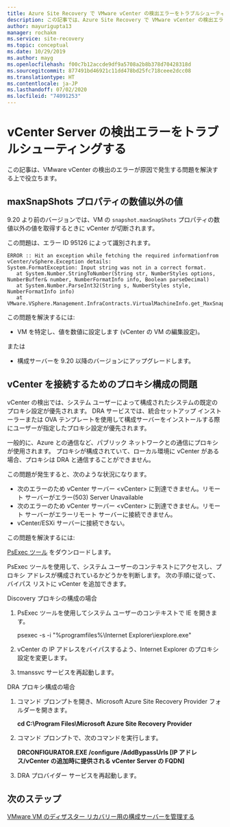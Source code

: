 ```yaml
---
title: Azure Site Recovery で VMware vCenter の検出エラーをトラブルシューティングする
description: この記事では、Azure Site Recovery で VMware vCenter の検出エラーをトラブルシューティングする方法について説明します。
author: mayurigupta13
manager: rochakm
ms.service: site-recovery
ms.topic: conceptual
ms.date: 10/29/2019
ms.author: mayg
ms.openlocfilehash: f00c7b12accde9df9a5708a2b8b378d70428318d
ms.sourcegitcommit: 877491bd46921c11dd478bd25fc718ceee2dcc08
ms.translationtype: HT
ms.contentlocale: ja-JP
ms.lasthandoff: 07/02/2020
ms.locfileid: "74091253"
---
```

# <a name="troubleshoot-vcenter-server-discovery-failures"></a>vCenter Server の検出エラーをトラブルシューティングする

この記事は、VMware vCenter の検出のエラーが原因で発生する問題を解決する上で役立ちます。

## <a name="non-numeric-values-in-the-maxsnapshots-property"></a>maxSnapShots プロパティの数値以外の値

9\.20 より前のバージョンでは、VM の `snapshot.maxSnapShots` プロパティの数値以外の値を取得するときに vCenter が切断されます。

この問題は、エラー ID 95126 によって識別されます。

    ERROR :: Hit an exception while fetching the required informationfrom vCenter/vSphere.Exception details:
    System.FormatException: Input string was not in a correct format.
       at System.Number.StringToNumber(String str, NumberStyles options, NumberBuffer& number, NumberFormatInfo info, Boolean parseDecimal)
       at System.Number.ParseInt32(String s, NumberStyles style, NumberFormatInfo info)
       at VMware.VSphere.Management.InfraContracts.VirtualMachineInfo.get_MaxSnapshots()
    
この問題を解決するには:

- VM を特定し、値を数値に設定します (vCenter の VM の編集設定)。

または

- 構成サーバーを 9.20 以降のバージョンにアップグレードします。

## <a name="proxy-configuration-issues-for-vcenter-connectivity"></a>vCenter を接続するためのプロキシ構成の問題

vCenter の検出では、システム ユーザーによって構成されたシステムの既定のプロキシ設定が優先されます。 DRA サービスでは、統合セットアップ インストーラーまたは OVA テンプレートを使用して構成サーバーをインストールする際にユーザーが指定したプロキシ設定が優先されます。 

一般的に、Azure との通信など、パブリック ネットワークとの通信にプロキシが使用されます。 プロキシが構成されていて、ローカル環境に vCenter がある場合、プロキシは DRA と通信することができません。

この問題が発生すると、次のような状況になります。

- 次のエラーのため vCenter サーバー \<vCenter> に到達できません。リモート サーバーがエラー(503) Server Unavailable
- 次のエラーのため vCenter サーバー \<vCenter> に到達できません。リモート サーバーがエラーリモート サーバーに接続できません。
- vCenter/ESXi サーバーに接続できない。

この問題を解決するには:

[PsExec ツール](https://aka.ms/PsExec) をダウンロードします。 

PsExec ツールを使用して、システム ユーザーのコンテキストにアクセスし、プロキシ アドレスが構成されているかどうかを判断します。 次の手順に従って、バイパス リストに vCenter を追加できます。

Discovery プロキシの構成の場合

1. PsExec ツールを使用してシステム ユーザーのコンテキストで IE を開きます。
    
    psexec -s -i "%programfiles%\Internet Explorer\iexplore.exe"

2. vCenter の IP アドレスをバイパスするよう、Internet Explorer のプロキシ設定を変更します。
3. tmanssvc サービスを再起動します。

DRA プロキシ構成の場合

1. コマンド プロンプトを開き、Microsoft Azure Site Recovery Provider フォルダーを開きます。
 
    **cd C:\Program Files\Microsoft Azure Site Recovery Provider**

3. コマンド プロンプトで、次のコマンドを実行します。
   
   **DRCONFIGURATOR.EXE /configure /AddBypassUrls [IP アドレス/vCenter の追加時に提供される vCenter Server の FQDN]**

4. DRA プロバイダー サービスを再起動します。

## <a name="next-steps"></a>次のステップ

[VMware VM のディザスター リカバリー用の構成サーバーを管理する](https://docs.microsoft.com/azure/site-recovery/vmware-azure-manage-configuration-server#refresh-configuration-server) 
